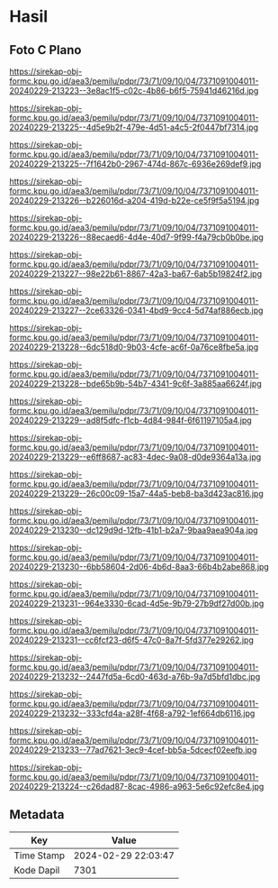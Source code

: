 # Hasil

## Foto C Plano

https://sirekap-obj-formc.kpu.go.id/aea3/pemilu/pdpr/73/71/09/10/04/7371091004011-20240229-213223--3e8ac1f5-c02c-4b86-b6f5-75941d46216d.jpg

https://sirekap-obj-formc.kpu.go.id/aea3/pemilu/pdpr/73/71/09/10/04/7371091004011-20240229-213225--4d5e9b2f-479e-4d51-a4c5-2f0447bf7314.jpg

https://sirekap-obj-formc.kpu.go.id/aea3/pemilu/pdpr/73/71/09/10/04/7371091004011-20240229-213225--7f1642b0-2967-474d-867c-6936e269def9.jpg

https://sirekap-obj-formc.kpu.go.id/aea3/pemilu/pdpr/73/71/09/10/04/7371091004011-20240229-213226--b226016d-a204-419d-b22e-ce5f9f5a5194.jpg

https://sirekap-obj-formc.kpu.go.id/aea3/pemilu/pdpr/73/71/09/10/04/7371091004011-20240229-213226--88ecaed6-4d4e-40d7-9f99-f4a79cb0b0be.jpg

https://sirekap-obj-formc.kpu.go.id/aea3/pemilu/pdpr/73/71/09/10/04/7371091004011-20240229-213227--98e22b61-8867-42a3-ba67-6ab5b19824f2.jpg

https://sirekap-obj-formc.kpu.go.id/aea3/pemilu/pdpr/73/71/09/10/04/7371091004011-20240229-213227--2ce63326-0341-4bd9-9cc4-5d74af886ecb.jpg

https://sirekap-obj-formc.kpu.go.id/aea3/pemilu/pdpr/73/71/09/10/04/7371091004011-20240229-213228--6dc518d0-9b03-4cfe-ac6f-0a76ce8fbe5a.jpg

https://sirekap-obj-formc.kpu.go.id/aea3/pemilu/pdpr/73/71/09/10/04/7371091004011-20240229-213228--bde65b9b-54b7-4341-9c6f-3a885aa6624f.jpg

https://sirekap-obj-formc.kpu.go.id/aea3/pemilu/pdpr/73/71/09/10/04/7371091004011-20240229-213229--ad8f5dfc-f1cb-4d84-984f-6f61197105a4.jpg

https://sirekap-obj-formc.kpu.go.id/aea3/pemilu/pdpr/73/71/09/10/04/7371091004011-20240229-213229--e6ff8687-ac83-4dec-9a08-d0de9364a13a.jpg

https://sirekap-obj-formc.kpu.go.id/aea3/pemilu/pdpr/73/71/09/10/04/7371091004011-20240229-213229--26c00c09-15a7-44a5-beb8-ba3d423ac816.jpg

https://sirekap-obj-formc.kpu.go.id/aea3/pemilu/pdpr/73/71/09/10/04/7371091004011-20240229-213230--dc129d9d-12fb-41b1-b2a7-9baa9aea904a.jpg

https://sirekap-obj-formc.kpu.go.id/aea3/pemilu/pdpr/73/71/09/10/04/7371091004011-20240229-213230--6bb58604-2d06-4b6d-8aa3-66b4b2abe868.jpg

https://sirekap-obj-formc.kpu.go.id/aea3/pemilu/pdpr/73/71/09/10/04/7371091004011-20240229-213231--964e3330-6cad-4d5e-9b79-27b9df27d00b.jpg

https://sirekap-obj-formc.kpu.go.id/aea3/pemilu/pdpr/73/71/09/10/04/7371091004011-20240229-213231--cc6fcf23-d6f5-47c0-8a7f-5fd377e29262.jpg

https://sirekap-obj-formc.kpu.go.id/aea3/pemilu/pdpr/73/71/09/10/04/7371091004011-20240229-213232--2447fd5a-6cd0-463d-a76b-9a7d5bfd1dbc.jpg

https://sirekap-obj-formc.kpu.go.id/aea3/pemilu/pdpr/73/71/09/10/04/7371091004011-20240229-213232--333cfd4a-a28f-4f68-a792-1ef664db6116.jpg

https://sirekap-obj-formc.kpu.go.id/aea3/pemilu/pdpr/73/71/09/10/04/7371091004011-20240229-213233--77ad7621-3ec9-4cef-bb5a-5dcecf02eefb.jpg

https://sirekap-obj-formc.kpu.go.id/aea3/pemilu/pdpr/73/71/09/10/04/7371091004011-20240229-213224--c26dad87-8cac-4986-a963-5e6c92efc8e4.jpg


## Metadata

| Key        | Value               |
| ---------- | ------------------- |
| Time Stamp | 2024-02-29 22:03:47 |
| Kode Dapil | 7301                |



